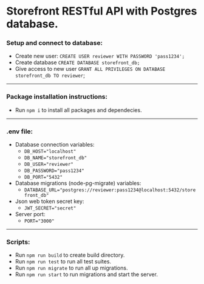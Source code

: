 # Storefront RESTful API with Postgres database.

### Setup and connect to database:
- Create new user: `CREATE USER reviewer WITH PASSWORD 'pass1234';`
- Create database `CREATE DATABASE storefront_db;`
- Give access to new user `GRANT ALL PRIVILEGES ON DATABASE storefront_db TO reviewer`;

<hr>

### Package installation instructions:
- Run `npm i` to install all packages and dependecies.

<hr>

### .env file:
- Database connection variables:
    - `DB_HOST="localhost"`
    - `DB_NAME="storefront_db"`
    - `DB_USER="reviewer"`
    - `DB_PASSWORD="pass1234"`
    - `DB_PORT="5432"`
- Database migrations (node-pg-migrate) variables:    
    - `DATABASE_URL="postgres://reviewer:pass1234@localhost:5432/storefront_db"`
- Json web token secret key:    
    - `JWT_SECRET="secret"`
- Server port:
    - `PORT="3000"`

<hr>

###  Scripts:
- Run `npm run build` to create build directory.
- Run `npm run test` to run all test suites.
- Run `npm run migrate` to run all up migrations.
- Run `npm run start` to run migrations and start the server.
